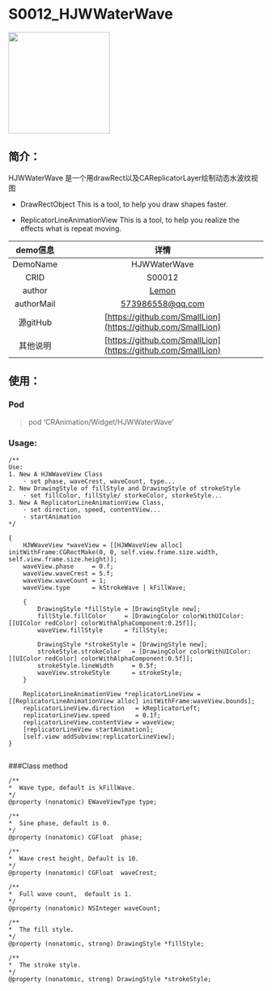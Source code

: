 # S0012_HJWWaterWave
<img src="http://omk22jt2z.bkt.clouddn.com/S0012_HJWWaterWave.gif" width=200 />

## 简介：
HJWWaterWave 是一个用drawRect以及CAReplicatorLayer绘制动态水波纹视图

- DrawRectObject
This is a tool, to help you draw shapes faster.

- ReplicatorLineAnimationView
This is a tool, to help you realize the effects what is repeat moving.


| demo信息    | 详情                                                      |
|:-----------:|:---------------------------------------------------------:|
| DemoName    | HJWWaterWave                                     |
| CRID        | S00012                                                    |
| author      | [Lemon](https://github.com/SmallLion)                       |
| authorMail  | 573986558@qq.com                                         |
| 源gitHub    | [https://github.com/SmallLion](https://github.com/SmallLion)   |
| 其他说明     | [https://github.com/SmallLion](https://github.com/SmallLion)   |

## 使用：

### Pod
>pod ‘CRAnimation/Widget/HJWWaterWave’

### Usage:
```
/**
Use:
1. New A HJWWaveView Class
    · set phase, waveCrest, waveCount, type...
2. New DrawingStyle of fillStyle and DrawingStyle of strokeStyle
    · set fillColor, fillStyle/ storkeColor, storkeStyle...
3. New A ReplicatorLineAnimationView Class,
    · set direction, speed, contentView...
    · startAnimation
*/

{
    HJWWaveView *waveView = [[HJWWaveView alloc] initWithFrame:CGRectMake(0, 0, self.view.frame.size.width, self.view.frame.size.height)];
    waveView.phase     = 0.f;
    waveView.waveCrest = 5.f;
    waveView.waveCount = 1;
    waveView.type      = kStrokeWave | kFillWave;

    {
        DrawingStyle *fillStyle = [DrawingStyle new];
        fillStyle.fillColor     = [DrawingColor colorWithUIColor:[[UIColor redColor] colorWithAlphaComponent:0.25f]];
        waveView.fillStyle      = fillStyle;

        DrawingStyle *strokeStyle = [DrawingStyle new];
        strokeStyle.strokeColor   = [DrawingColor colorWithUIColor:[[UIColor redColor] colorWithAlphaComponent:0.5f]];
        strokeStyle.lineWidth     = 0.5f;
        waveView.strokeStyle      = strokeStyle;
    }

    ReplicatorLineAnimationView *replicatorLineView = [[ReplicatorLineAnimationView alloc] initWithFrame:waveView.bounds];
    replicatorLineView.direction   = kReplicatorLeft;
    replicatorLineView.speed       = 0.1f;
    replicatorLineView.contentView = waveView;
    [replicatorLineView startAnimation];
    [self.view addSubview:replicatorLineView];
}


```

###Class method
```
/**
*  Wave type, default is kFillWave.
*/
@property (nonatomic) EWaveViewType type;

/**
*  Sine phase, default is 0.
*/
@property (nonatomic) CGFloat  phase;

/**
*  Wave crest height, Default is 10.
*/
@property (nonatomic) CGFloat  waveCrest;

/**
*  Full wave count,  default is 1.
*/
@property (nonatomic) NSInteger waveCount;

/**
*  The fill style.
*/
@property (nonatomic, strong) DrawingStyle *fillStyle;

/**
*  The stroke style.
*/
@property (nonatomic, strong) DrawingStyle *strokeStyle;

```
